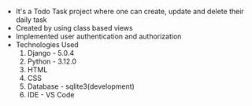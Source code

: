 * It's a Todo Task project where one can create, update and delete their daily task
* Created by using class based views
* Implemented user authentication and authorization
* Technologies Used
  1. Django - 5.0.4
  2. Python - 3.12.0
  3. HTML
  4. CSS
  5. Database - sqlite3(development)
  6. IDE - VS Code
